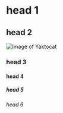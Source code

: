 # head 1
## head 2

![Image of Yaktocat](https://octodex.github.com/images/yaktocat.png)

### head 3
#### head 4
##### head 5
###### head 6
